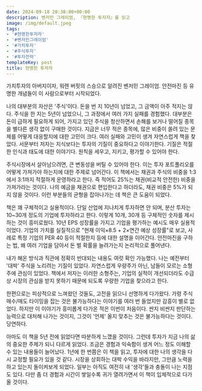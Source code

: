 ```yaml
---
date: 2024-09-18 20:38:00+00:00
description: 벤저민 그레이엄, 『현명한 투자자』를 읽고
image: /img/default.jpeg
tags:
- '#현명한투자자'
- '#벤저민그레이엄'
- '#가치투자'
- '#주식투자'
- '#투자전략'
templateKey: post
title: 현명한 투자자
---
```


가치투자의 아버지이자, 워렌 버핏의 스승으로 알려진 벤저민 그레이엄. 안전마진 등 유명한 개념들이 이 사람으로부터 시작되었다.

나의 대부분의 자산은 '주식'이다. 돈을 번 지 10년이 넘었고, 그 금액이 아주 적지는 않다. 주식을 한 지는 5년이 넘었으니, 그 과정에서 여러 가지 실패를 경험했다. 대부분은 돈이 급하게 필요하게 되어, 가지고 있던 주식을 청산하면서 손해를 보거나 떨어질 종목을 별다른 생각 없이 구매한 것이다. 지금은 너무 적은 종목에, 많은 비중이 쏠려 있는 문제를 어떻게 대응할지에 대한 고민이 크다. 여러 실패와 고민이 생겨 자연스럽게 책을 찾았다. 서문부터 저자는 지식보다는 투자의 기질이 중요하다고 이야기한다. 기질은 적절한 인식과 태도에 대한 이야기다. 원칙을 세우고, 지키고, 평가할 수 있어야 한다.

주식시장에서 살아남으려면, 큰 변동성을 버틸 수 있어야 한다. 이는 투자 포트폴리오를 어떻게 가져가야 하는지에 대한 주제로 넘어간다. 이 책에서는 채권과 주식의 비중을 1:3에서 3:1까지 적절하게 운영하라고 한다. 즉 적어도 25%는 채권(비교적 안전한) 비중을 가져가라는 것이다. 나의 예금을 채권으로 편입한다고 하더라도, 채권 비중은 5%가 되지 않을 것이다. 이런 부분들의 균형을 잡아나가는 데 책은 큰 도움이 되었다.

책은 꽤 구체적이고 실용적이다. 단일 산업에 지나치게 투자하면 안 되며, 분산 투자는 10~30개 정도의 기업에 투자하라고 한다. 이렇게 10개, 30개 등 구체적인 숫자를 제시하는 것이 흥미로웠다. 10년 EPS 성장률을 가지고 기업을 평가하는 예시도 매우 실용적이었다. 기업의 가치를 실질적으로 "현재 이익×8.5 + 2×연간 예상 성장률"로 보고, 사례로 특정 기업의 PER 40 등이 적절한지 등에 대한 설명을 이어간다. 안전마진을 구하는 법, 왜 여러 기업을 담아서 돈 벌 확률을 늘려가는지 논리적으로 풀어낸다.

내가 해온 방식과 직관에 정확히 반대되는 내용도 여럿 확인 가능했다. 나는 예전부터 '대박' 주식을 노리려는 기질이 있었다. 자연스럽게 우량주가 아닌, 남들이 모르는 소형주에 관심이 있었다. 책에서 저자는 이러한 소형주는, 기업의 실적이 개선되더라도 수급상 시장의 관심을 받지 못하기 때문에 되도록 우량한 기업을 찾으라고 한다.

한편으로는 피상적으로 느껴왔던 것들도, 고전을 읽으니 선명하게 다가왔다. 가령 주식 매수/매도 타이밍을 잡는 것은 불가능하다는 이야기를 여러 번 들었지만 감흥이 별로 없었다. 하지만 이 이야기가 흥미롭게 다가온 적은 이번이 처음이다. 싼지 비싼지 판단하는 능력으로 대처해 나가는 것이지, 그것이 '언제' 올지 맞추는 것은 불가능하다는 것이다. 당연하다.

아마도 이 책을 5년 전에 읽었다면 따분하게 느꼈을 것이다. 그런데 투자가 지금 나의 삶의 중요한 주제가 되니 다르게 읽었다. 조금은 경험과 익숙함이 생겨 어느 정도 이해할 수 있는 내용들이 늘어났다. 1년에 한 번쯤은 이 책을 읽고, 투자에 대한 나의 생각을 다시 교정할 필요가 있을 것 같다. 시장을 상회하는 대박 수익을 바라지만, 그만큼 노력을 하고 있는지 돌이켜보게 되었다. 일부는 아직도 여전히 내 '생각'들과 충돌이 나는 지점도 있다. 다만 좀 더 경험과 시간이 쌓일수록 귀가 열려가면서 이 책이 입체적으로 다가올 것이다.